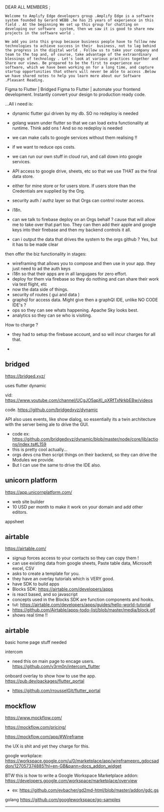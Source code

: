 DEAR ALL MEMBERS ;

	Welcome to Amplıfy Edge developers group .Amplıfy Edge is a software system founded by Gerard WEBB ,he has 25 years of experience in this field . At the beginning We set up this group for chatting on developing our software  system, then we saw it is good to share new projects in the software world . 

	We add you into this group because business people have to follow new technologies to achieve success in their  business, not to lag behind the progress in the digital world . Follow us to take your company and team to the top and, of course, take advantage of the extraordinary blessings of technology . Let's look at various practices together and Share our views. Be prepared to be the first to experience our software, which we have been working on for a long time, and capture startup opportunities that others will never be able to access .Below we have shared notes to help you learn more about our Software  .Pleasant Reading.




Figma to Flutter | Bridged
Figma to Flutter | automate your frontend development. Instantly convert your design to production ready code.

...All i need is:

- dynamic flutter gui driven by my db. SO no redeploy is needed
- golang wasm under flutter so that we can load extra functionality at runtime. Think add ons ! And so no redeploy is needed
 - we can make calls to google services without them realising !!
  - if we want to reduce ops costs.
 - we can run our own stuff in cloud run, and call down into google services.
- API access to google drive, sheets, etc so that we use THAT as the final data store.
 - either for mine store or for users store. If users store than the Credentials are supplied by the Org.
- security auth / authz layer so that Orgs can control router access.

- i18n. 

- can we talk to firebase deploy on an Orgs behalf ? cause that will allow me to take over that part too. They can then add their apple and google keys into their firebase and then my backend controls it all.
- can i output the data that drives the system to the orgs github ? Yes, but it has to be made clear

then offer the biz functionality in stages:
- wireframing that allows you to compose and then use in your app. they just need to ad the auth keys 
- i18n so that their apps are in all langugaes for zero effort.
- deploy for them via firebase so they do nothing and can share their work via test flight, etc
- now the data side of things.
- security of routes ( gui and data )
- graphql for access data. Might give then a graphQl IDE, unlike NO CODE IDE's ?
- ops so they can see whats happening. Apache Sky looks best.
- analytics so they can se who is visiting.

How to charge ?
- they had to setup the firebase account, and so will incur charges for all that.

- 



## bridged

https://bridged.xyz/

uses flutter dynamic

vid: https://www.youtube.com/channel/UCgJO5apXl_pXRfTxNrkbEBw/videos

code. https://github.com/bridgedxyz/dynamic

API also uses events, like show dialog, so essentially its a twin architecture with the server being ale to drive the GUI.
- code ex: https://github.com/bridgedxyz/dynamic/blob/master/node/core/lib/actions/index.ts#L159
- this is pretty cool actually...
- orgs devs cna then script things on their backend, so they can drive the Modules we provide.
- But I can use the same to drive the IDE also.


## unicorn platform
https://app.unicornplatform.com/
- web site builder
- 10 USD per month to make it work on your domain and add other editors.

appsheet


## airtable
https://airtable.com/
- signup forces access to your contacts so they can copy them !
- can use existing data from google sheets, Paste table data, Microsoft excel, CSV
- asks to create a template for you.
- they have an overlay tutorials which is VERY good.
- have SDK to build apps
 - Blocks SDK: https://airtable.com/developers/apps
 - is react based, and so javascript
 - concepts used in the Blocks SDK are function components and hooks.
 - tut: https://airtable.com/developers/apps/guides/hello-world-tutorial
 - https://github.com/Airtable/apps-todo-list/blob/master/media/block.gif
  - shows real time !!




## airtable

basic home page stuff needed

intercom
- need this on main page to encage users.
https://github.com/v3rm0n/intercom_flutter

onboard overlay to show how to use the app.
https://pub.dev/packages/flutter_portal
- https://github.com/rrousselGit/flutter_portal


## mockflow

https://www.mockflow.com/

https://mockflow.com/pricing/

https://mockflow.com/app/#Wireframe

the UX is shit and yet they charge for this.

google workplace: https://workspace.google.com/u/0/marketplace/app/wireframepro_gdocsaddon/127057374885?hl=en-GB&pann=docs_addon_widget

BTW this is how to write a Google Workspace Marketplace addon: 
https://developers.google.com/workspace/marketplace/overview

- ex: https://github.com/evbacher/gd2md-html/blob/master/addon/gdc.gs

golang https://github.com/googleworkspace/go-samples

----


	
